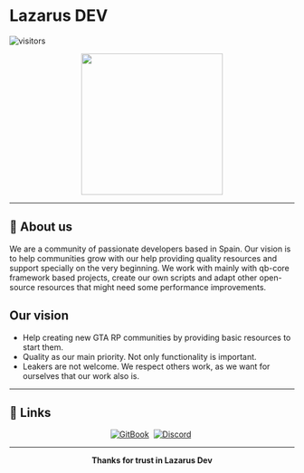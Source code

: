 
<h1>Lazarus DEV</h1> <img align="center" alt="visitors" src="https://gpvc.arturio.dev/lazarus-dev" />
<p align="center">
    <img width="250" height="" src="https://i.imgur.com/a5rMYqb.png">
</p>

----

## 🚀 About us
We are a community of passionate developers based in Spain. Our vision is to help communities grow with our help providing quality resources and support specially on the very beginning. We work with mainly with qb-core framework based projects, create our own scripts and adapt other open-source resources that might need some performance improvements.

## Our vision 
- Help creating new GTA RP communities by providing basic resources to start them.
- Quality as our main priority. Not only functionality is important.
- Leakers are not welcome. We respect others work, as we want for ourselves that our work also is.

----

## 🔗 Links
<p align="center">
    <a href="https://lazarus-dev.gitbook.io/docs/"><img src="https://img.shields.io/badge/doc-GitBook-blue?style=for-the-badge&logo=gitbook&logoColor=white" alt="GitBook" /></a>&nbsp;
    <a href="https://discord.com/invite/yDXK7qcBfx"><img src="https://img.shields.io/badge/Discord-%237289DA.svg?style=for-the-badge&logo=discord&logoColor=white" alt="Discord" /></a>&nbsp;
</p>

----

<p align="center"><b>Thanks for trust in Lazarus Dev</b></p>

